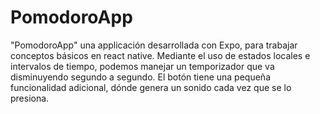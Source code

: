 # PomodoroApp

"PomodoroApp" una applicación desarrollada con Expo, para trabajar conceptos básicos en react native. Mediante el uso de estados locales e intervalos de tiempo, podemos manejar un temporizador que va disminuyendo segundo a segundo. El botón tiene una pequeña funcionalidad adicional, dónde genera un sonido cada vez que se lo presiona.